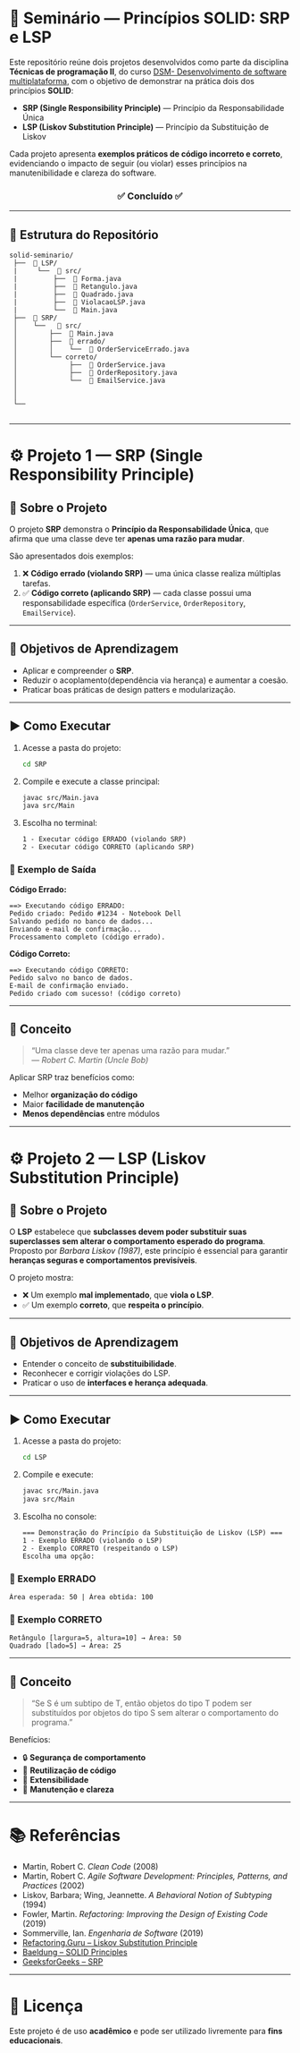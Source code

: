 # 🧩 Seminário — Princípios SOLID: SRP e LSP

Este repositório reúne dois projetos desenvolvidos como parte da disciplina **Técnicas de programação II**, do curso <a href="https://fatecararas.cps.sp.gov.br/tecnologia-em-desenvolvimento-de-softwares-multiplataforma/">DSM- Desenvolvimento de software multiplataforma,</a> com o objetivo de demonstrar na prática dois dos princípios **SOLID**:

- **SRP (Single Responsibility Principle)** — Princípio da Responsabilidade Única  
- **LSP (Liskov Substitution Principle)** — Princípio da Substituição de Liskov  

Cada projeto apresenta **exemplos práticos de código incorreto e correto**, evidenciando o impacto de seguir (ou violar) esses princípios na manutenibilidade e clareza do software.

<h3 align="center">✅ Concluído ✅</h3>

---

## 📘 Estrutura do Repositório

```
solid-seminario/
 ├──  📂 LSP/
 |     └──  📂 src/
 |         ├──  📄 Forma.java
 |         ├──  📄 Retangulo.java
 |         ├──  📄 Quadrado.java
 |         ├──  📄 ViolacaoLSP.java
 |         └──  📄 Main.java
 ├──  📂 SRP/
 │    └──   📂 src/
 │        ├──  📄 Main.java
 │        ├──  📂 errado/
 │        │    └──  📄 OrderServiceErrado.java
 │        └── correto/
 │             ├──  📄 OrderService.java
 │             ├──  📄 OrderRepository.java
 │             └──  📄 EmailService.java
 │    
 │
 └── 
      
```

---

# ⚙️ Projeto 1 — SRP (Single Responsibility Principle)

## 📘 Sobre o Projeto

O projeto **SRP** demonstra o **Princípio da Responsabilidade Única**, que afirma que uma classe deve ter **apenas uma razão para mudar**.

São apresentados dois exemplos:

1. ❌ **Código errado (violando SRP)** — uma única classe realiza múltiplas tarefas.  
2. ✅ **Código correto (aplicando SRP)** — cada classe possui uma responsabilidade específica (`OrderService`, `OrderRepository`, `EmailService`).

---

## 🎯 Objetivos de Aprendizagem

- Aplicar e compreender o **SRP**.  
- Reduzir o acoplamento(dependência via herança) e aumentar a coesão.  
- Praticar boas práticas de design patters e modularização.  

---

## ▶️ Como Executar

1. Acesse a pasta do projeto:
   ```bash
   cd SRP
   ```
2. Compile e execute a classe principal:
   ```bash
   javac src/Main.java
   java src/Main
   ```
3. Escolha no terminal:
   ```
   1 - Executar código ERRADO (violando SRP)
   2 - Executar código CORRETO (aplicando SRP)
   ```

### 🧩 Exemplo de Saída

**Código Errado:**
```
==> Executando código ERRADO:
Pedido criado: Pedido #1234 - Notebook Dell
Salvando pedido no banco de dados...
Enviando e-mail de confirmação...
Processamento completo (código errado).
```

**Código Correto:**
```
==> Executando código CORRETO:
Pedido salvo no banco de dados.
E-mail de confirmação enviado.
Pedido criado com sucesso! (código correto)
```

---

## 🧠 Conceito

> “Uma classe deve ter apenas uma razão para mudar.”  
> — *Robert C. Martin (Uncle Bob)*

Aplicar SRP traz benefícios como:
- Melhor **organização do código**
- Maior **facilidade de manutenção**
- **Menos dependências** entre módulos  

---

# ⚙️ Projeto 2 — LSP (Liskov Substitution Principle)

## 📘 Sobre o Projeto

O **LSP** estabelece que **subclasses devem poder substituir suas superclasses sem alterar o comportamento esperado do programa**.  
Proposto por *Barbara Liskov (1987)*, este princípio é essencial para garantir **heranças seguras e comportamentos previsíveis**.

O projeto mostra:

- ❌ Um exemplo **mal implementado**, que **viola o LSP**.  
- ✅ Um exemplo **correto**, que **respeita o princípio**.

---

## 🎯 Objetivos de Aprendizagem

- Entender o conceito de **substituibilidade**.  
- Reconhecer e corrigir violações do LSP.  
- Praticar o uso de **interfaces e herança adequada**.  

---

## ▶️ Como Executar

1. Acesse a pasta do projeto:
   ```bash
   cd LSP
   ```
2. Compile e execute:
   ```bash
   javac src/Main.java
   java src/Main
   ```
3. Escolha no console:
   ```
   === Demonstração do Princípio da Substituição de Liskov (LSP) ===
   1 - Exemplo ERRADO (violando o LSP)
   2 - Exemplo CORRETO (respeitando o LSP)
   Escolha uma opção:
   ```

### 🔹 Exemplo ERRADO
```
Área esperada: 50 | Área obtida: 100
```

### 🔹 Exemplo CORRETO
```
Retângulo [largura=5, altura=10] → Área: 50
Quadrado [lado=5] → Área: 25
```

---

## 🧠 Conceito

> “Se S é um subtipo de T, então objetos do tipo T podem ser substituídos por objetos do tipo S sem alterar o comportamento do programa.”

Benefícios:
- 🔒 **Segurança de comportamento**  
- 🔄 **Reutilização de código**  
- 🧩 **Extensibilidade**  
- 🧼 **Manutenção e clareza**

---

# 📚 Referências

- Martin, Robert C. *Clean Code* (2008)  
- Martin, Robert C. *Agile Software Development: Principles, Patterns, and Practices* (2002)  
- Liskov, Barbara; Wing, Jeannette. *A Behavioral Notion of Subtyping* (1994)  
- Fowler, Martin. *Refactoring: Improving the Design of Existing Code* (2019)  
- Sommerville, Ian. *Engenharia de Software* (2019)  
- [Refactoring.Guru – Liskov Substitution Principle](https://refactoring.guru/pt-br/design-principles/liskov-substitution-principle)  
- [Baeldung – SOLID Principles](https://www.baeldung.com/solid-principles)  
- [GeeksforGeeks – SRP](https://www.geeksforgeeks.org/single-responsibility-principle-solid/)  



---

# 🏁 Licença

Este projeto é de uso **acadêmico** e pode ser utilizado livremente para **fins educacionais**.
